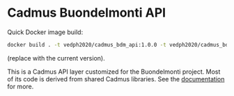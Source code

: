 # Cadmus Buondelmonti API

Quick Docker image build:

```bash
docker build . -t vedph2020/cadmus_bdm_api:1.0.0 -t vedph2020/cadmus_bdm_api:latest
```

(replace with the current version).

This is a Cadmus API layer customized for the Buondelmonti project. Most of its code is derived from shared Cadmus libraries. See the [documentation](https://github.com/vedph/cadmus_doc/blob/master/api/creating.md) for more.
